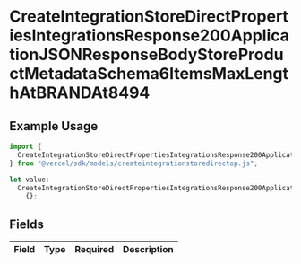 # CreateIntegrationStoreDirectPropertiesIntegrationsResponse200ApplicationJSONResponseBodyStoreProductMetadataSchema6ItemsMaxLengthAtBRANDAt8494

## Example Usage

```typescript
import {
  CreateIntegrationStoreDirectPropertiesIntegrationsResponse200ApplicationJSONResponseBodyStoreProductMetadataSchema6ItemsMaxLengthAtBRANDAt8494,
} from "@vercel/sdk/models/createintegrationstoredirectop.js";

let value:
  CreateIntegrationStoreDirectPropertiesIntegrationsResponse200ApplicationJSONResponseBodyStoreProductMetadataSchema6ItemsMaxLengthAtBRANDAt8494 =
    {};
```

## Fields

| Field       | Type        | Required    | Description |
| ----------- | ----------- | ----------- | ----------- |